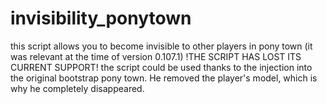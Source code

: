 # invisibility_ponytown
this script allows you to become invisible to other players in pony town (it was relevant at the time of version 0.107.1)
!THE SCRIPT HAS LOST ITS CURRENT SUPPORT!
the script could be used thanks to the injection into the original bootstrap pony town. He removed the player's model, which is why he completely disappeared.
